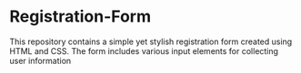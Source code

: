 # Registration-Form
This repository contains a simple yet stylish registration form created using HTML and CSS. The form includes various input elements for collecting user information
